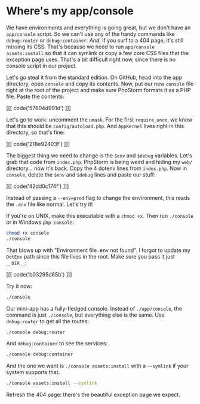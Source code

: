 # Where's my app/console

We have environments and everything is going great, but we don't have an `app/console`
script. So we can't use any of the handy commands like `debug:router` or `debug:container`.
*And*, if you surf to a 404 page, it's still missing its CSS. That's because we need
to run `app/console assets:install` so that it can symlink or copy a few core CSS
files that the exception page uses. That's a bit difficult right now, since there
is no console script in our project.

Let's go steal it from the standard edition. On GitHub, head into the app directory,
open `console` and copy its contents. Now, put our new `console` file right at the
root of the project and make sure PhpStorm formats it as a PHP file. Paste the contents:

[[[ code('57604d991d') ]]]

Let's go to work: uncomment the `umask`. For the first `require_once`, we know that
this should be `config/autoload.php`. And `AppKernel` lives right in this directory,
so that's fine:

[[[ code('218e92403f') ]]]

The biggest thing we need to change is the `$env` and `$debug` variables. Let's grab
that code from `index.php`. PhpStorm is being weird and hiding my `web/` directory...
now it's back. Copy the 4 dotenv lines from `index.php`. Now in `console`, delete
the `$env` and `$debug` lines and paste our stuff:

[[[ code('42dd0c174f') ]]]

Instead of passing a `--env=prod` flag to change the environment, this reads
the `.env` file like normal. Let's try it!

If you're on UNIX, make this executable with a `chmod +x`. Then run `./console` or
in Windows `php console`:

```bash
chmod +x console
./console
```

That blows up with "Environment file .env not found". I forgot to update my `DotEnv`
path since this file lives in the root. Make sure you pass it just `__DIR__`:

[[[ code('b03295d65b') ]]]

Try it now:

```bash
./console
```

Our mini-app has a fully-fledged console. Instead of `./app/console`, the command
is just `./console`, but everything else is the same. Use `debug:router` to get all
the routes:

```bash
./console debug:router
```

And `debug:container` to see the services:

```bash
./console debug:container
```

And the one we want is `./console assets:install` with a `--symlink` if your system
supports that.

```bash
./console assets:install --symlink
```

Refresh the 404 page: there's the beautiful exception page we expect.
